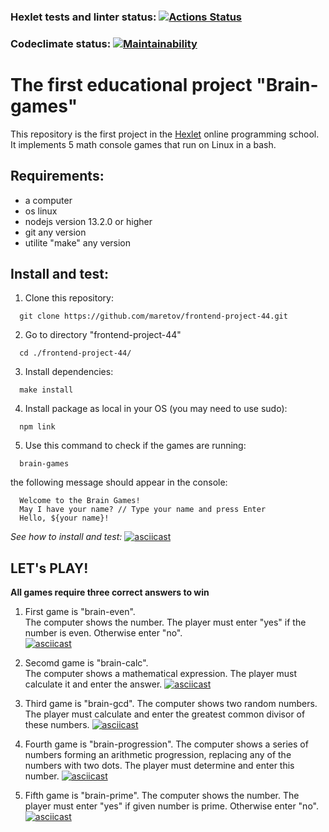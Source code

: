 ### Hexlet tests and linter status: [![Actions Status](https://github.com/maretov/frontend-project-44/workflows/hexlet-check/badge.svg)](https://github.com/maretov/frontend-project-44/actions) 
### Codeclimate status: [![Maintainability](https://api.codeclimate.com/v1/badges/f33d4e0a4673df93a057/maintainability)](https://codeclimate.com/github/maretov/frontend-project-44/maintainability)


# The first educational project "Brain-games"
This repository is the first project in the [Hexlet](hexlet.io) online programming school. It implements 5 math console games that run on Linux in a bash.


## Requirements:
- a computer
- os linux
- nodejs version 13.2.0 or higher
- git any version
- utilite "make" any version 


## Install and test:
1) Clone this repository:
```
  git clone https://github.com/maretov/frontend-project-44.git
```
2) Go to directory "frontend-project-44"
```
  cd ./frontend-project-44/
```
3) Install dependencies:
```
  make install
```
4) Install package as local in your OS (you may need to use sudo):
```
  npm link
```
5) Use this command to check if the games are running:
```
  brain-games
```
the following message should appear in the console:
```
  Welcome to the Brain Games!
  May I have your name? // Type your name and press Enter
  Hello, ${your name}!
```
*See how to install and test:*
[![asciicast](https://asciinema.org/a/574874.svg)](https://asciinema.org/a/574874)


## LET's PLAY!
**All games require three correct answers to win**


1. First game is "brain-even".  
The computer shows the number. The player must enter "yes" if the number is even. Otherwise enter "no".  
[![asciicast](https://asciinema.org/a/571147.svg)](https://asciinema.org/a/571147)


2.  Secomd game is "brain-calc".  
The computer shows a mathematical expression. The player must calculate it and enter the answer.
[![asciicast](https://asciinema.org/a/571148.svg)](https://asciinema.org/a/571148)


3. Third game is "brain-gcd".
The computer shows two random numbers. The player must calculate and enter the greatest common divisor of these numbers.
[![asciicast](https://asciinema.org/a/574877.svg)](https://asciinema.org/a/574877)


4. Fourth game is "brain-progression".
The computer shows a series of numbers forming an arithmetic progression, replacing any of the numbers with two dots. The player must determine and enter this number.
[![asciicast](https://asciinema.org/a/571446.svg)](https://asciinema.org/a/571446)


5. Fifth game is "brain-prime".
The computer shows the number. The player must enter "yes" if given number is prime. Otherwise enter "no".
[![asciicast](https://asciinema.org/a/571459.svg)](https://asciinema.org/a/571459)
